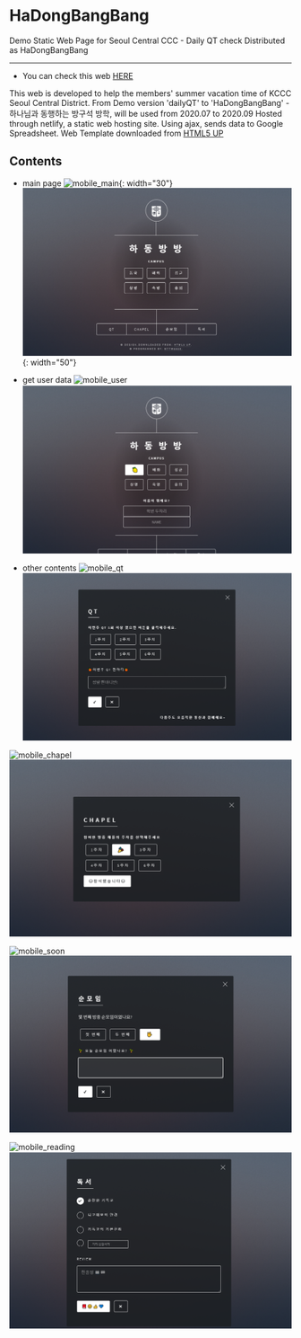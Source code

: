 # HaDongBangBang
Demo Static Web Page for Seoul Central CCC - Daily QT check
Distributed as HaDongBangBang
* * *
* You can check this web [HERE](https://dailyqt.netlify.app)

This web is developed to help the members' summer vacation time of KCCC Seoul Central District.
From Demo version 'dailyQT' to 'HaDongBangBang' - 하나님과 동행하는 방구석 방학, will be used from 2020.07 to 2020.09
Hosted through netlify, a static web hosting site.
Using ajax, sends data to Google Spreadsheet.
Web Template downloaded from [HTML5 UP](https://html5up.net/)

## Contents
* main page
![mobile_main](.\img_\mobile_mainpage.png){: width="30"}
![desktop_main](.\img_\desktop_mainpage.png){: width="50"}

* get user data
![mobile_user](.\img_\mobile(1).png "moblie(1)")
![desktop_user](.\img_\desktop(1).png "desktop(1)")

* other contents
![mobile_qt](.\img_\mobile(2).png "mobile_qt")
![desktop_qt](.\img_\desktop(2).png "desktop_qt")

![mobile_chapel](.\img_\mobile(3).png "mobile_chapel")
![desktop_chapel](.\img_\desktop(3).png "desktop_chapel")

![mobile_soon](.\img_\mobile(4).png "mobile_soon")
![desktop_soon](.\img_\desktop(4).png "desktop_soon")

![mobile_reading](.\img_\mobile(5).png "mobile_reading")
![desktop_reading](.\img_\desktop(5).png "desktop_reading")
